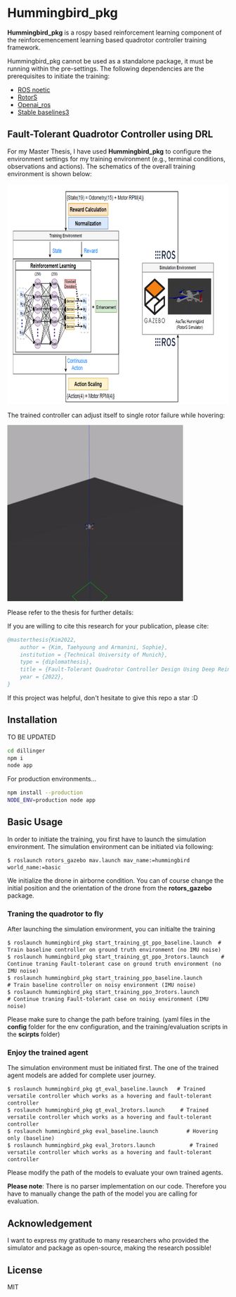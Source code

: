 # Hummingbird_pkg

**Hummingbird_pkg** is a rospy based reinforcement learning component of the reinforcemencement learning based quadrotor controller training framework.

Hummingbird_pkg cannot be used as a standalone package, it must be running within the pre-settings. The following dependencies are the prerequisites to initiate the training:

- [ROS noetic]
- [RotorS]
- [Openai_ros]
- [Stable baselines3]

## Fault-Tolerant Quadrotor Controller using DRL

For my Master Thesis, I have used **Hummingbird_pkg** to configure the environment settings for my training environment (e.g., terminal conditions, observations and actions). The schematics of the overall training environment is shown below:

<img src="/assets/img/env.png" alt="Traning Environment" style="height: 500px; width:900px;"/>

The trained controller can adjust itself to single rotor failure while hovering:

<img src="assets/img/t5.gif" width="400" height="400" />

Please refer to the thesis for further details:

If you are willing to cite this research for your publication, please cite:

```bibtex
@masterthesis{Kim2022,
    author = {Kim, Taehyoung and Armanini, Sophie},
    institution = {Technical University of Munich},
    type = {diplomathesis}, 
    title = {Fault-Tolerant Quadrotor Controller Design Using Deep Reinforcement Learning},
    year = {2022},
}
```

If this project was helpful, don't hesitate to give this repo a star :D

## Installation

TO BE UPDATED

```sh
cd dillinger
npm i
node app
```

For production environments...

```sh
npm install --production
NODE_ENV=production node app
```

## Basic Usage
In order to initiate the training, you first have to launch the simulation environment. The simulation environment can be initiated via following: 

```
$ roslaunch rotors_gazebo mav.launch mav_name:=hummingbird world_name:=basic
```

We initialize the drone in airborne condition. You can of course change the initial position and the orientation of the drone from the **rotors_gazebo** package.

### Traning the quadrotor to fly
After launching the simulation environment, you can initialte the training
```
$ roslaunch hummingbird_pkg start_training_gt_ppo_baseline.launch  # Train baseline controller on ground truth environment (no IMU noise)
$ roslaunch hummingbird_pkg start_training_gt_ppo_3rotors.launch    # Continue traning Fault-tolerant case on ground truth environment (no IMU noise)
$ roslaunch hummingbird_pkg start_training_ppo_baseline.launch        # Train baseline controller on noisy environment (IMU noise)
$ roslaunch hummingbird_pkg start_training_ppo_3rotors.launch          # Continue traning Fault-tolerant case on noisy environment (IMU noise)
```
Please make sure to change the path before training. (yaml files in the **config** folder for the env configuration, and the training/evaluation scripts in the **scirpts** folder)

### Enjoy the trained agent
The simulation environment must be initiated first. The one of the trained agent models are added for complete user journey.

```
$ roslaunch hummingbird_pkg gt_eval_baseline.launch   # Trained versatile controller which works as a hovering and fault-tolerant controller
$ roslaunch hummingbird_pkg gt_eval_3rotors.launch     # Trained versatile controller which works as a hovering and fault-tolerant controller
$ roslaunch hummingbird_pkg eval_baseline.launch         # Hovering only (baseline)
$ roslaunch hummingbird_pkg eval_3rotors.launch           # Trained versatile controller which works as a hovering and fault-tolerant controller
```

Please modify the path of the models to evaluate your own trained agents.

**Please note**:  There is no parser implementation on our code. Therefore you have to manually change the path of the model you are calling for evaluation.

## Acknowledgement
I want to express my gratitude to many researchers who provided the simulator and package as open-source, making the research possible!

## License
MIT

[//]: # (These are reference links used in the body of this note and get stripped out when the markdown processor does its job. There is no need to format nicely because it shouldn't be seen. Thanks SO - http://stackoverflow.com/questions/4823468/store-comments-in-markdown-syntax)
    
   [ROS noetic]: <http://wiki.ros.org/noetic>
   [RotorS]: <https://github.com/ethz-asl/rotors_simulator>
   [Openai_ros]: <https://bitbucket.org/theconstructcore/openai_ros.git>
   [Stable baselines3]: <https://github.com/DLR-RM/stable-baselines3>
